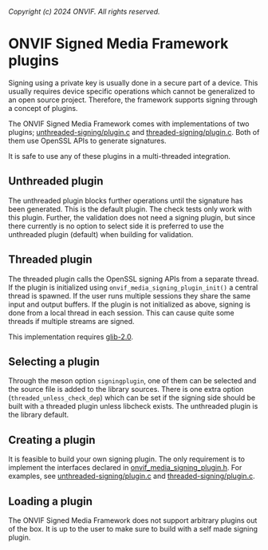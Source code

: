 *Copyright (c) 2024 ONVIF. All rights reserved.*

# ONVIF Signed Media Framework plugins
Signing using a private key is usually done in a secure part of a device. This usually
requires device specific operations which cannot be generalized to an open source project.
Therefore, the framework supports signing through a concept of plugins.

The ONVIF Signed Media Framework comes with implementations of two plugins;
[unthreaded-signing/plugin.c](./unthreaded-signing/plugin.c) and
[threaded-signing/plugin.c](./threaded-signing/plugin.c). Both of them use OpenSSL APIs
to generate signatures.

It is safe to use any of these plugins in a multi-threaded integration.

## Unthreaded plugin
The unthreaded plugin blocks further operations until the signature has been generated.
This is the default plugin. The check tests only work with this plugin. Further, the
validation does not need a signing plugin, but since there currently is no option to
select side it is preferred to use the unthreaded plugin (default) when building for
validation.

## Threaded plugin
The threaded plugin calls the OpenSSL signing APIs from a separate thread. If the plugin
is initialized using `onvif_media_signing_plugin_init()` a central thread is spawned. If
the user runs multiple sessions they share the same input and output buffers. If the
plugin is not initialized as above, signing is done from a local thread in each session.
This can cause quite some threads if multiple streams are signed.

This implementation requires [glib-2.0](https://docs.gtk.org/glib/).

## Selecting a plugin
Through the meson option `signingplugin`, one of them can be selected and the source file
is added to the library sources. There is one extra option (`threaded_unless_check_dep`)
which can be set if the signing side should be built with a threaded plugin unless
libcheck exists. The unthreaded plugin is the library default.

## Creating a plugin
It is feasible to build your own signing plugin. The only requirement is to implement the
interfaces declared in
[onvif_media_signing_plugin.h](../src/includes/onvif_media_signing_plugin.h). For
examples, see [unthreaded-signing/plugin.c](./unthreaded-signing/plugin.c) and
[threaded-signing/plugin.c](./threaded-signing/plugin.c).

## Loading a plugin
The ONVIF Signed Media Framework does not support arbitrary plugins out of the box. It is
up to the user to make sure to build with a self made signing plugin.
